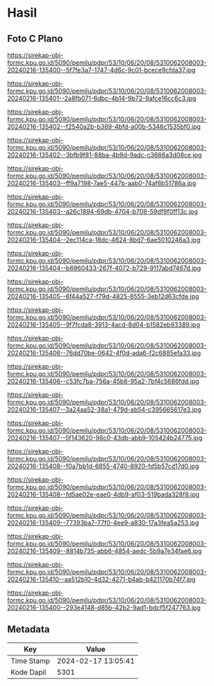 # Hasil

## Foto C Plano

https://sirekap-obj-formc.kpu.go.id/5090/pemilu/pdpr/53/10/06/20/08/5310062008003-20240216-135400--5f7fe3a7-1747-4d6c-9c01-bcece9cfda37.jpg

https://sirekap-obj-formc.kpu.go.id/5090/pemilu/pdpr/53/10/06/20/08/5310062008003-20240216-135401--2a8fb071-6dbc-4b14-9b72-9afce16cc6c3.jpg

https://sirekap-obj-formc.kpu.go.id/5090/pemilu/pdpr/53/10/06/20/08/5310062008003-20240216-135402--f2540a2b-b389-4bfd-a00b-5348c1535bf0.jpg

https://sirekap-obj-formc.kpu.go.id/5090/pemilu/pdpr/53/10/06/20/08/5310062008003-20240216-135402--3bfb9f81-88ba-4b9d-9adc-c3666a3d08ce.jpg

https://sirekap-obj-formc.kpu.go.id/5090/pemilu/pdpr/53/10/06/20/08/5310062008003-20240216-135403--ff9a7198-7ae5-447b-aab0-74af6b51786a.jpg

https://sirekap-obj-formc.kpu.go.id/5090/pemilu/pdpr/53/10/06/20/08/5310062008003-20240216-135403--a26c1894-69db-4704-b708-59df9f0ff13c.jpg

https://sirekap-obj-formc.kpu.go.id/5090/pemilu/pdpr/53/10/06/20/08/5310062008003-20240216-135404--2ec114ca-18dc-4624-8bd7-6ae5010246a3.jpg

https://sirekap-obj-formc.kpu.go.id/5090/pemilu/pdpr/53/10/06/20/08/5310062008003-20240216-135404--b6960433-267f-4072-b729-9117abd7467d.jpg

https://sirekap-obj-formc.kpu.go.id/5090/pemilu/pdpr/53/10/06/20/08/5310062008003-20240216-135405--6f44a527-f79d-4825-8555-3eb12d63cfde.jpg

https://sirekap-obj-formc.kpu.go.id/5090/pemilu/pdpr/53/10/06/20/08/5310062008003-20240216-135405--9f7fcda8-3913-4acd-8d04-b1582eb93389.jpg

https://sirekap-obj-formc.kpu.go.id/5090/pemilu/pdpr/53/10/06/20/08/5310062008003-20240216-135406--76dd70be-0642-4f0d-ada6-f2c6885efa33.jpg

https://sirekap-obj-formc.kpu.go.id/5090/pemilu/pdpr/53/10/06/20/08/5310062008003-20240216-135406--c53fc7ba-756a-45b8-95a2-7bf4c5686fdd.jpg

https://sirekap-obj-formc.kpu.go.id/5090/pemilu/pdpr/53/10/06/20/08/5310062008003-20240216-135407--3a24aa52-38a1-479d-ab54-c395665617e3.jpg

https://sirekap-obj-formc.kpu.go.id/5090/pemilu/pdpr/53/10/06/20/08/5310062008003-20240216-135407--5f143620-98c0-43db-abb9-105424b24775.jpg

https://sirekap-obj-formc.kpu.go.id/5090/pemilu/pdpr/53/10/06/20/08/5310062008003-20240216-135408--f0a7bb1d-6855-4740-8920-fd5b57cd17d0.jpg

https://sirekap-obj-formc.kpu.go.id/5090/pemilu/pdpr/53/10/06/20/08/5310062008003-20240216-135408--fd5ae02e-eae0-4db9-af03-519bada328f8.jpg

https://sirekap-obj-formc.kpu.go.id/5090/pemilu/pdpr/53/10/06/20/08/5310062008003-20240216-135409--77393ba7-77f0-4ee9-a830-17a3fea5a253.jpg

https://sirekap-obj-formc.kpu.go.id/5090/pemilu/pdpr/53/10/06/20/08/5310062008003-20240216-135409--8814b735-abb6-4854-aedc-5b9a7e34fae6.jpg

https://sirekap-obj-formc.kpu.go.id/5090/pemilu/pdpr/53/10/06/20/08/5310062008003-20240216-135410--aa512b10-4d32-4271-b4ab-b421170b74f7.jpg

https://sirekap-obj-formc.kpu.go.id/5090/pemilu/pdpr/53/10/06/20/08/5310062008003-20240216-135400--293e4148-d85b-42b2-9ad1-bdcf5f247763.jpg


## Metadata

| Key        | Value               |
| ---------- | ------------------- |
| Time Stamp | 2024-02-17 13:05:41 |
| Kode Dapil | 5301                |



